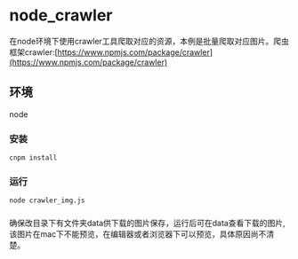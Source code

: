 # node_crawler
在node环境下使用crawler工具爬取对应的资源，本例是批量爬取对应图片。爬虫框架crawler:[https://www.npmjs.com/package/crawler](https://www.npmjs.com/package/crawler)


## 环境

node

### 安装
```
cnpm install
```

### 运行
```
node crawler_img.js
```

###
确保改目录下有文件夹data供下载的图片保存，运行后可在data查看下载的图片,该图片在mac下不能预览，在编辑器或者浏览器下可以预览，具体原因尚不清楚。
